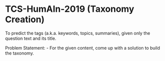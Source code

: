 # TCS-HumAIn-2019 (Taxonomy Creation)
To predict the tags (a.k.a. keywords, topics, summaries), given only the
question text and its title.

Problem Statement: - For the given content, come up 
with a solution to build the taxonomy. 


